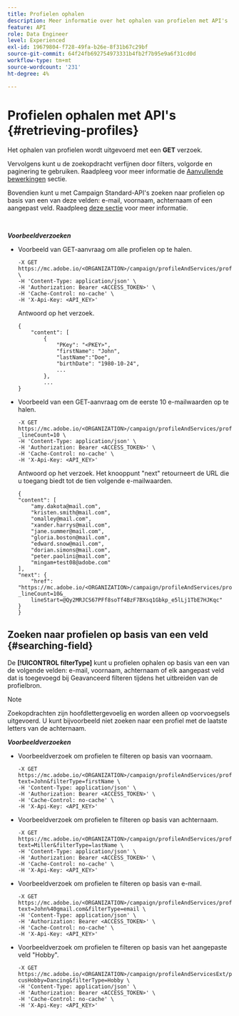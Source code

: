 ```yaml
---
title: Profielen ophalen
description: Meer informatie over het ophalen van profielen met API's
feature: API
role: Data Engineer
level: Experienced
exl-id: 19679804-f728-49fa-b26e-8f31b67c29bf
source-git-commit: 64f24fb692754973331b4fb2f7b95e9a6f31cd0d
workflow-type: tm+mt
source-wordcount: '231'
ht-degree: 4%

---
```


# Profielen ophalen met API&#39;s {#retrieving-profiles}

Het ophalen van profielen wordt uitgevoerd met een **GET** verzoek.

Vervolgens kunt u de zoekopdracht verfijnen door filters, volgorde en paginering te gebruiken. Raadpleeg voor meer informatie de [Aanvullende bewerkingen](../../api/using/sorting.md) sectie.

Bovendien kunt u met Campaign Standard-API&#39;s zoeken naar profielen op basis van een van deze velden: e-mail, voornaam, achternaam of een aangepast veld. Raadpleeg [deze sectie](#searching-field) voor meer informatie.

<br/>

***Voorbeeldverzoeken***

* Voorbeeld van GET-aanvraag om alle profielen op te halen.

  ```
  -X GET https://mc.adobe.io/<ORGANIZATION>/campaign/profileAndServices/profile \
  -H 'Content-Type: application/json' \
  -H 'Authorization: Bearer <ACCESS_TOKEN>' \
  -H 'Cache-Control: no-cache' \
  -H 'X-Api-Key: <API_KEY>'
  ```

  Antwoord op het verzoek.

  ```
  {
      "content": [
          {
              "PKey": "<PKEY>",
              "firstName": "John",
              "lastName":"Doe",
              "birthDate": "1980-10-24",
              ...
          },
          ...
  }
  ```

* Voorbeeld van een GET-aanvraag om de eerste 10 e-mailwaarden op te halen.

  ```
  -X GET https://mc.adobe.io/<ORGANIZATION>/campaign/profileAndServices/profile/email?_lineCount=10 \
  -H 'Content-Type: application/json' \
  -H 'Authorization: Bearer <ACCESS_TOKEN>' \
  -H 'Cache-Control: no-cache' \
  -H 'X-Api-Key: <API_KEY>'
  ```

  Antwoord op het verzoek. Het knooppunt &quot;next&quot; retourneert de URL die u toegang biedt tot de tien volgende e-mailwaarden.

  ```
  {
  "content": [
      "amy.dakota@mail.com",
      "kristen.smith@mail.com",
      "omalley@mail.com",
      "xander.harrys@mail.com",
      "jane.summer@mail.com",
      "gloria.boston@mail.com",
      "edward.snow@mail.com",
      "dorian.simons@mail.com",
      "peter.paolini@mail.com",
      "mingam+test08@adobe.com"
  ],
  "next": {
      "href": "https://mc.adobe.io/<ORGANIZATION>/campaign/profileAndServices/profile/email?_lineCount=10&_
      lineStart=@Qy2MRJCS67PFf8soTf4BzF7BXsq1Gbkp_e5lLj1TbE7HJKqc"
  }
  }
  ```

## Zoeken naar profielen op basis van een veld {#searching-field}

De **[!UICONTROL filterType]** kunt u profielen ophalen op basis van een van de volgende velden: e-mail, voornaam, achternaam of elk aangepast veld dat is toegevoegd bij Geavanceerd filteren tijdens het uitbreiden van de profielbron.

>[!NOTE]
>
>Zoekopdrachten zijn hoofdlettergevoelig en worden alleen op voorvoegsels uitgevoerd. U kunt bijvoorbeeld niet zoeken naar een profiel met de laatste letters van de achternaam.

***Voorbeeldverzoeken***

* Voorbeeldverzoek om profielen te filteren op basis van voornaam.

  ```
  -X GET https://mc.adobe.io/<ORGANIZATION>/campaign/profileAndServices/profile/byText?text=John&filterType=firstName \
  -H 'Content-Type: application/json' \
  -H 'Authorization: Bearer <ACCESS_TOKEN>' \
  -H 'Cache-Control: no-cache' \
  -H 'X-Api-Key: <API_KEY>'
  ```

* Voorbeeldverzoek om profielen te filteren op basis van achternaam.

  ```
  -X GET https://mc.adobe.io/<ORGANIZATION>/campaign/profileAndServices/profile/byText?text=Miller&filterType=lastName \
  -H 'Content-Type: application/json' \
  -H 'Authorization: Bearer <ACCESS_TOKEN>' \
  -H 'Cache-Control: no-cache' \
  -H 'X-Api-Key: <API_KEY>'
  ```

* Voorbeeldverzoek om profielen te filteren op basis van e-mail.

  ```
  -X GET https://mc.adobe.io/<ORGANIZATION>/campaign/profileAndServices/profile/byText?text=John%40gmail.com&filterType=email \
  -H 'Content-Type: application/json' \
  -H 'Authorization: Bearer <ACCESS_TOKEN>' \
  -H 'Cache-Control: no-cache' \
  -H 'X-Api-Key: <API_KEY>'
  ```

* Voorbeeldverzoek om profielen te filteren op basis van het aangepaste veld &quot;Hobby&quot;.

  ```
  -X GET https://mc.adobe.io/<ORGANIZATION>/campaign/profileAndServicesExt/profile/byText?cusHobby=Dancing&filterType=Hobby \
  -H 'Content-Type: application/json' \
  -H 'Authorization: Bearer <ACCESS_TOKEN>' \
  -H 'Cache-Control: no-cache' \
  -H 'X-Api-Key: <API_KEY>'
  ```

